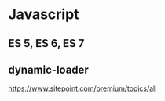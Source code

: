 # Javascript  


## ES 5, ES 6, ES 7


## dynamic-loader  
https://www.sitepoint.com/premium/topics/all  



